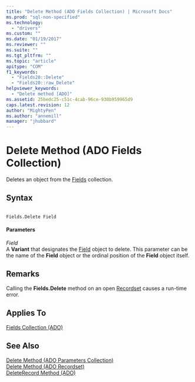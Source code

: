 ```yaml
---
title: "Delete Method (ADO Fields Collection) | Microsoft Docs"
ms.prod: "sql-non-specified"
ms.technology:
  - "drivers"
ms.custom: ""
ms.date: "01/19/2017"
ms.reviewer: ""
ms.suite: ""
ms.tgt_pltfrm: ""
ms.topic: "article"
apitype: "COM"
f1_keywords: 
  - "Fields20::Delete"
  - "Fields20::raw_Delete"
helpviewer_keywords: 
  - "Delete method [ADO]"
ms.assetid: 25bedc25-c51c-4cab-96ce-930b959965d9
caps.latest.revision: 12
author: "MightyPen"
ms.author: "annemill"
manager: "jhubbard"
---
```

# Delete Method (ADO Fields Collection)
Deletes an object from the [Fields](../../../ado/reference/ado-api/fields-collection-ado.md) collection.  
  
## Syntax  
  
```  
  
Fields.Delete Field  
```  
  
#### Parameters  
 *Field*  
 A **Variant** that designates the [Field](../../../ado/reference/ado-api/field-object.md) object to delete. This parameter can be the name of the **Field** object or the ordinal position of the **Field** object itself.  
  
## Remarks  
 Calling the **Fields.Delete** method on an open [Recordset](../../../ado/reference/ado-api/recordset-object-ado.md) causes a run-time error.  
  
## Applies To  
 [Fields Collection (ADO)](../../../ado/reference/ado-api/fields-collection-ado.md)  
  
## See Also  
 [Delete Method (ADO Parameters Collection)](../../../ado/reference/ado-api/delete-method-ado-parameters-collection.md)   
 [Delete Method (ADO Recordset)](../../../ado/reference/ado-api/delete-method-ado-recordset.md)   
 [DeleteRecord Method (ADO)](../../../ado/reference/ado-api/deleterecord-method-ado.md)